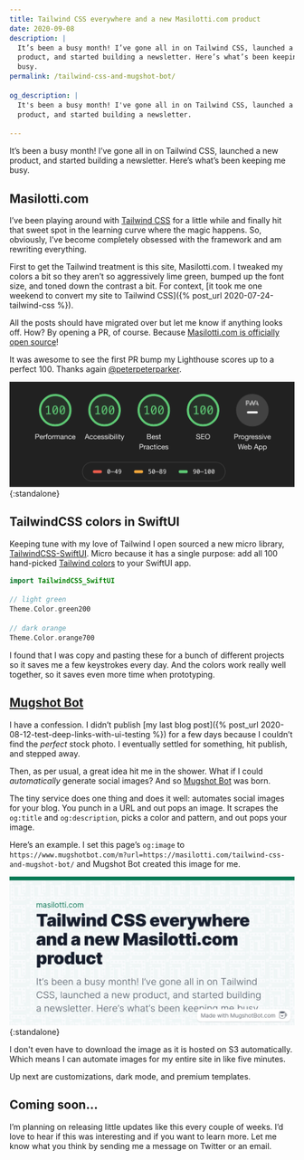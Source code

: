 ```yaml
---
title: Tailwind CSS everywhere and a new Masilotti.com product
date: 2020-09-08
description: |
  It’s been a busy month! I’ve gone all in on Tailwind CSS, launched a new
  product, and started building a newsletter. Here’s what’s been keeping me
  busy.
permalink: /tailwind-css-and-mugshot-bot/

og_description: |
  It's been a busy month! I've gone all in on Tailwind CSS, launched a new
  product, and started building a newsletter.

---
```


It’s been a busy month! I’ve gone all in on Tailwind CSS, launched a new product, and started building a newsletter. Here’s what’s been keeping me busy.

## Masilotti.com

I’ve been playing around with [Tailwind CSS](https://tailwindcss.com) for a little while and finally hit that sweet spot in the learning curve where the magic happens. So, obviously, I’ve become completely obsessed with the framework and am rewriting everything.

First to get the Tailwind treatment is this site, Masilotti.com. I tweaked my colors a bit so they aren’t so aggressively lime green, bumped up the font size, and toned down the contrast a bit.  For context, [it took me one weekend to convert my site to Tailwind CSS]({% post_url 2020-07-24-tailwind-css %}).

All the posts should have migrated over but let me know if anything looks off. How? By opening a PR, of course. Because [Masilotti.com is officially open source](https://github.com/joemasilotti/masilotti.com-tailwind)!

It was awesome to see the first PR bump my Lighthouse scores up to a perfect 100. Thanks again [@peterpeterparker](https://github.com/peterpeterparker).

![Perfect 100 scores on Lighthouse](/images/lighthouse-100s.png){:standalone}

## TailwindCSS colors in SwiftUI

Keeping tune with my love of Tailwind I open sourced a new micro library, [TailwindCSS-SwiftUI](https://github.com/joemasilotti/TailwindCSS-SwiftUI). Micro because it has a single purpose: add all 100 hand-picked [Tailwind colors](https://tailwindcss.com/docs/customizing-colors#default-color-palette) to your SwiftUI app.

```swift
import TailwindCSS_SwiftUI

// light green
Theme.Color.green200

// dark orange
Theme.Color.orange700
```

I found that I was copy and pasting these for a bunch of different projects so it saves me a few keystrokes every day. And the colors work really well together, so it saves even more time when prototyping.

## [Mugshot Bot](https://www.mugshotbot.com)

I have a confession. I didn’t publish [my last blog post]({% post_url 2020-08-12-test-deep-links-with-ui-testing %}) for a few days because I couldn’t find the _perfect_ stock photo. I eventually settled for something, hit publish, and stepped away.

Then, as per usual, a great idea hit me in the shower. What if I could *automatically* generate social images? And so [Mugshot Bot](https://www.mugshotbot.com) was born.

The tiny service does one thing and does it well: automates social images for your blog. You punch in a URL and out pops an image. It scrapes the `og:title` and `og:description`, picks a color and pattern, and out pops your image.

Here’s an example. I set this page’s  `og:image` to `https://www.mugshotbot.com/m?url=https://masilotti.com/tailwind-css-and-mugshot-bot/` and Mugshot Bot created this image for me.

![Mugshot Bot example image for this post](/images/mugshot-bot-example.jpeg){:standalone}

I don't even have to download the image as it is hosted on S3 automatically. Which means I can automate images for my entire site in like five minutes.

Up next are customizations, dark mode, and premium templates.

## Coming soon…

I’m planning on releasing little updates like this every couple of weeks. I’d love to hear if this was interesting and if you want to learn more. Let me know what you think by sending me a message on Twitter or an email.
